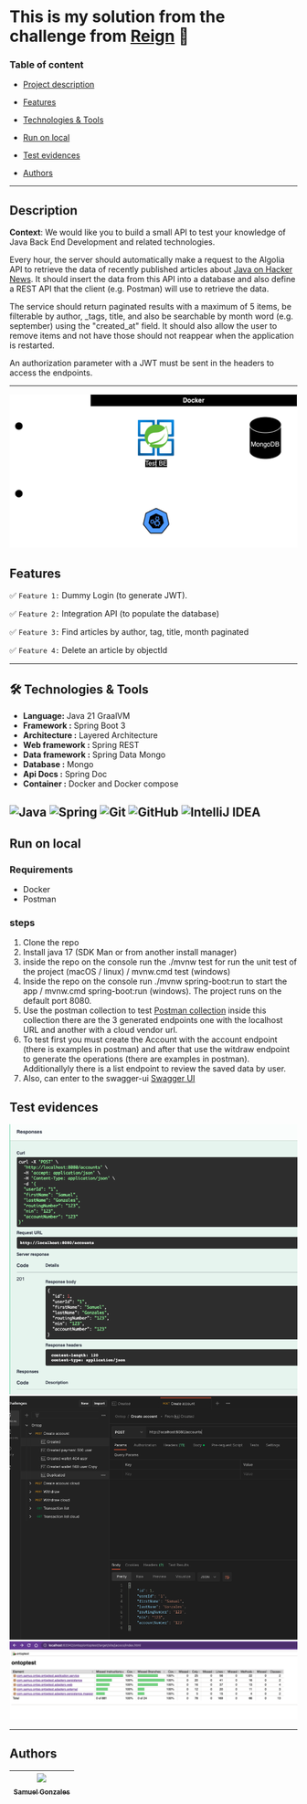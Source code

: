 # This is my solution from the challenge from [Reign](https://www.applydigital.com/reign/) 💪

### Table of content

- [Project description](#description)

- [Features](#features)

- [Technologies & Tools](#-technologies--tools)

- [Run on local](#run-on-local)

- [Test evidences](#test-evidences)

- [Authors](#authors)

---------------------------------------------------------------------------------------------------------------------------------------------------------------------------------

## Description

**Context**: We would like you to build a small API to test your knowledge of Java Back End Development and related technologies.

Every hour, the server should automatically make a request to the Algolia API to retrieve the data of recently published articles about [Java on Hacker News](https://hn.algolia.com/api/v1/search_by_date?query=java). It should insert the data from this API into a database and also define a REST API that the client (e.g. Postman) will use to retrieve the data.

The service should return paginated results with a maximum of 5 items, be filterable by author, _tags, title, and also be searchable by month word (e.g. september) using the "created_at" field. It should also allow the user to remove items and not have those
should not reappear when the application is restarted.

An authorization parameter with a JWT must be sent in the headers to access the endpoints.

****

![Component Diagram where is displayed the components created for the Challenge and the external API used](readme-files/components.png)

## Features

✅ `Feature 1:` Dummy Login (to generate JWT).

✅ `Feature 2:` Integration API (to populate the database)

✅ `Feature 3:` Find articles by author, tag, title, month paginated

✅ `Feature 4:` Delete an article by objectId

---------------------------------------------------------------------------------------------------------------------------------------------------------------------------------

## 🛠 Technologies & Tools

- **Language:** Java 21 GraalVM
- **Framework :** Spring Boot 3
- **Architecture :** Layered Architecture
- **Web framework :** Spring REST
- **Data framework :** Spring Data Mongo
- **Database :** Mongo
- **Api Docs :** Spring Doc
- **Container :** Docker and Docker compose

![Java](https://img.shields.io/badge/java-%23ED8B00.svg?style=for-the-badge&logo=openjdk&logoColor=white)
![Spring](https://img.shields.io/badge/spring-%236DB33F.svg?style=for-the-badge&logo=spring&logoColor=white)
![Git](https://img.shields.io/badge/-Git-F05032?style=for-the-badge&logo=git&logoColor=white)
![GitHub](https://img.shields.io/badge/-GitHub-181717?style=for-the-badge&logo=github)
![IntelliJ IDEA](https://img.shields.io/badge/IntelliJIDEA-000000.svg?style=for-the-badge&logo=intellij-idea&logoColor=white)
---------------------------------------------------------------------------------------------------------------------------------------------------------------------------------

## Run on local

### Requirements
- Docker
- Postman

### steps
1. Clone the repo
2. Install java 17 (SDK Man or from another install manager)
3. inside the repo on the console run the ./mvnw test for run the unit test of the project (macOS / linux) / mvnw.cmd
   test (windows)
4. Inside the repo on the console run ./mvnw spring-boot:run to start the app / mvnw.cmd spring-boot:run (windows). The
   project runs on the default port 8080.
5. Use the postman collection to test [Postman collection](readme-files/reign.postman_collection.json) inside this collection there are the 3 generated endpoints one with the localhost URL and another with a cloud vendor url.
6. To test first you must create the Account with the account endpoint (there is examples in postman) and after that use the witdraw endpoint to generate the operations (there are examples in postman). Additionallyly there is a list endpoint to review the saved data by user.
7. Also, can enter to the swagger-ui [Swagger UI](http://localhost:8080/swagger-doc/webjars/swagger-ui/index.html)

## Test evidences

![Swagger UI test](readme-files/swagger-test.png)
![Postman test](readme-files/postman-test.png)
![Jacoco report](readme-files/jacoco-report.png)

-------------------------------------------------------------------------------------------------------------------------------------------------------------------------

## Authors

| [<img src="https://avatars.githubusercontent.com/u/6700707?v=4" width=115><br><sub>Samuel Gonzales</sub>](https://github.com/samusfree) |  
|:---------------------------------------------------------------------------------------------------------------------------------------:|
